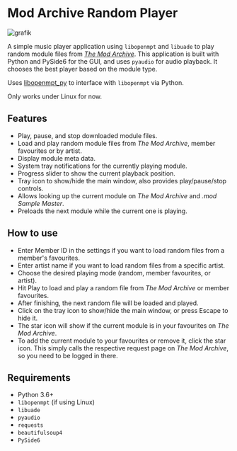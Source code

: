 # Mod Archive Random Player

![grafik](https://github.com/user-attachments/assets/1e9d1c44-2344-43b0-a531-80a131ebbac2)


A simple music player application using `libopenmpt` and `libuade` to play random module files from *[The Mod Archive](https://modarchive.org)*. This application is built with Python and PySide6 for the GUI, and uses `pyaudio` for audio playback. It chooses the best player based on the module type.

Uses [libopenmpt_py](https://github.com/shroom00/libopenmpt_py) to interface with `libopenmpt` via Python.

Only works under Linux for now.

## Features

- Play, pause, and stop downloaded module files.
- Load and play random module files from *The Mod Archive*, member favourites or by artist.
- Display module meta data.
- System tray notifications for the currently playing module.
- Progress slider to show the current playback position.
- Tray icon to show/hide the main window, also provides play/pause/stop controls.
- Allows looking up the current module on *The Mod Archive* and *.mod Sample Master*.
- Preloads the next module while the current one is playing.

## How to use

- Enter Member ID in the settings if you want to load random files from a member's favourites.
- Enter artist name if you want to load random files from a specific artist.
- Choose the desired playing mode (random, member favourites, or artist).
- Hit Play to load and play a random file from *The Mod Archive* or member favourites.
- After finishing, the next random file will be loaded and played.
- Click on the tray icon to show/hide the main window, or press Escape to hide it.
- The star icon will show if the current module is in your favourites on *The Mod Archive*.
- To add the current module to your favourites or remove it, click the star icon. This simply calls the respective request page on *The Mod Archive*, so you need to be logged in there.

## Requirements

- Python 3.6+
- `libopenmpt` (if using Linux)
- `libuade`
- `pyaudio`
- `requests`
- `beautifulsoup4`
- `PySide6`
